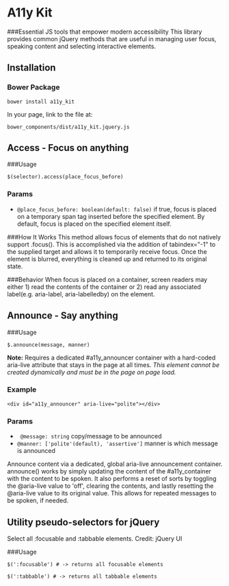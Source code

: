 # A11y Kit
###Essential JS tools that empower modern accessibility
This library provides common jQuery methods that are useful in managing user focus, speaking content and selecting interactive elements.

## Installation

### Bower Package

```
bower install a11y_kit
```

In your page, link to the file at:

```
bower_components/dist/a11y_kit.jquery.js
```


## Access - Focus on anything
###Usage
```
$(selector).access(place_focus_before)
```

### Params
- ```@place_focus_before: boolean(default: false)```  if true, focus is placed on a temporary span tag inserted before the specified element. By default, focus is placed on the specified element itself.

###How It Works
This method allows focus of elements that do not natively support .focus().  This is accomplished via the addition of tabindex="-1" to the supplied target and allows it to temporarily receive focus. Once the element is blurred, everything is cleaned up and returned to its original state.

###Behavior
When focus is placed on a container, screen readers may either 1) read the contents of the container or 2) read any associated label(e.g. aria-label, aria-labelledby) on the element.

## Announce - Say anything

###Usage
```
$.announce(message, manner)
```

__Note:__ Requires a dedicated #a11y_announcer container with a hard-coded aria-live attribute that stays in the page at all times. _This element cannot be created dynamically and must be in the page on page load._

### Example
```
<div id="a11y_announcer" aria-live="polite"></div>
```

### Params
- ``` @message: string``` copy/message to be announced
- ```@manner: ['polite'(default), 'assertive']``` manner is which message is announced


Announce content via a dedicated, global aria-live announcement container. announce() works by simply updating the content of the #a11y_container with the content to be spoken. It also performs a reset of sorts by toggling the @aria-live value to 'off', clearing the contents, and lastly resetting the @aria-live value to its original value. This allows for repeated messages to be spoken, if needed.





## Utility pseudo-selectors for jQuery
Select all :focusable and :tabbable elements. Credit: jQuery UI

###Usage
```
$(':focusable') # -> returns all focusable elements

$(':tabbable') # -> returns all tabbable elements
```
